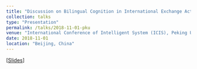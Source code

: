 ```yaml
---
title: "Discussion on Bilingual Cognition in International Exchange Activities"
collection: talks
type: "Presentation"
permalink: /talks/2018-11-01-pku
venue: "International Conference of Intelligent System (ICIS), Peking University"
date: 2018-11-01
location: "Beijing, China"
---
```


<!-- This is a description of your talk, which is a markdown files that can be all markdown-ified like any other post. Yay markdown! -->

\[[Slides](https://miradel51.github.io/files/icis2018_v1.0.pdf)\]  
